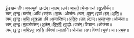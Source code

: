 

  
ई॒ङ्खय॑न्तीः।अ॒प॒स्युवः॑।इन्द्र॑म्।जा॒तम्।उप॑।आ॒स॒ते॒।भे॒जा॒नासः॑।सु॒ऽवीर्य॑म्॥  
त्वम्।इ॒न्द्र॒।बला॑त्।अधि॑।सह॑सः।जा॒तः।ओज॑सः।त्वम्।वृ॒ष॒न्।वृषा॑।इत्।अ॒सि॒॥  
त्वम्।इ॒न्द्र॒।अ॒सि॒।वृ॒त्र॒ऽहा।वि।अ॒न्तरि॑क्षम्।अ॒ति॒रः॒।उत्।द्याम्।अ॒स्त॒भ्नाः॒।ओज॑सा॥  
त्वम्।इ॒न्द्र॒।स॒ऽजोष॑सम्।अ॒र्कम्।बि॒भ॒र्षि॒।बा॒ह्वोः।वज्र॑म्।शिशा॑नः।ओज॑सा॥  
त्वम्।इ॒न्द्र॒।अ॒भि॒ऽभूः।अ॒सि॒।विश्वा॑।जा॒तानि॑।ओज॑सा।सः।विश्वा॑।भुवः॑।आ।अ॒भ॒वः॒॥  
